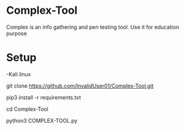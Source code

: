 # Complex-Tool

 Complex is an info gathering and pen testing tool. Use it for education purpose
 
# Setup 

-Kali linux 

git clone https://github.com/InvalidUser01/Complex-Tool.git

pip3 install -r requirements.txt

cd Complex-Tool

python3 COMPLEX-TOOL.py
